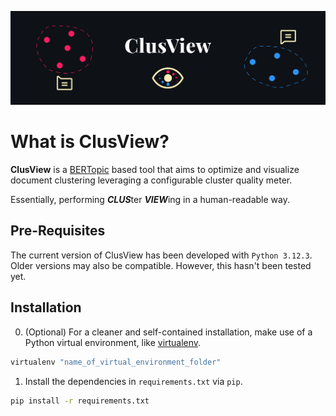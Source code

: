 ![ClusView Banner](assets/ClusView_Banner.png)

# What is ClusView?
**ClusView** is a [BERTopic](https://maartengr.github.io/BERTopic/index.html) based tool that aims to optimize and visualize document clustering leveraging a configurable cluster quality meter.

Essentially, performing ***CLUS***ter ***VIEW***ing in a human-readable way.

## Pre-Requisites
The current version of ClusView has been developed with `Python 3.12.3`. Older versions may also be compatible. However, this hasn't been tested yet.

## Installation
0. (Optional) For a cleaner and self-contained installation, make use of a Python virtual environment, like [virtualenv](https://virtualenv.pypa.io/en/latest/).
```bash
virtualenv "name_of_virtual_environment_folder"
```

1. Install the dependencies in `requirements.txt` via `pip`.
```bash
pip install -r requirements.txt
```